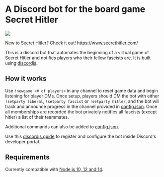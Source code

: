 # A Discord bot for the board game Secret Hitler

![](https://github.com/tommymcgahee/secrethitlerdiscordbot/workflows/Node/badge.svg)

New to Secret Hitler? Check it out! <https://www.secrethitler.com/>

This is a discord bot that automates the beginning of a virtual game of Secret Hitler and notifies players who their fellow fascists are. It is built using [discordjs](https://discord.js.org/). 

## How it works

Use `!newgame <# of players>` in any channel to reset game data and begin listening for player DMs. Once setup, players should DM the bot with either `!setparty liberal`, `!setparty fascist` or `!setparty hitler`, and the bot will track and announce progress in the channel provided in [config.json](https://github.com/tommymcgahee/secrethitlerdiscordbot/blob/master/config.example.json#L5). Once all memberships are recorded the bot privately notifies all fascists (except hitler) a list of their teammates. 

Additional commands can also be added to [config.json](https://github.com/tommymcgahee/secrethitlerdiscordbot/blob/master/config.example.json#L4). 

Use this [discordjs guide](https://discordjs.guide/preparations/setting-up-a-bot-application.html) to register and configure the bot inside Discord's developer portal. 

## Requirements

Currently compatible with [Node.js 10, 12 and 14](https://github.com/tommymcgahee/secrethitlerdiscordbot/actions?query=workflow%3ANode). 